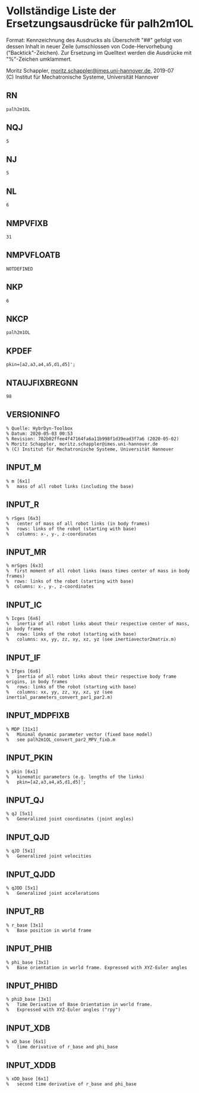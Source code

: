 # Vollständige Liste der Ersetzungsausdrücke für palh2m1OL
Format: Kennzeichnung des Ausdrucks als Überschrift "##" gefolgt von dessen Inhalt in neuer Zeile (umschlossen von Code-Hervorhebung ("Backtick"-Zeichen).
Zur Ersetzung im Quelltext werden die Ausdrücke mit "%"-Zeichen umklammert.

Moritz Schappler, moritz.schappler@imes.uni-hannover.de, 2019-07  
(C) Institut für Mechatronische Systeme, Universität Hannover

## RN

```
palh2m1OL
```

## NQJ

```
5
```

## NJ

```
5
```

## NL

```
6
```

## NMPVFIXB

```
31
```

## NMPVFLOATB

```
NOTDEFINED
```

## NKP

```
6
```

## NKCP

```
palh2m1OL
```

## KPDEF

```
pkin=[a2,a3,a4,a5,d1,d5]';
```

## NTAUJFIXBREGNN

```
98
```

## VERSIONINFO

```
% Quelle: HybrDyn-Toolbox
% Datum: 2020-05-03 00:53
% Revision: 702b02ffee4f47164fa6a11b998f1d39ead3f7a6 (2020-05-02)
% Moritz Schappler, moritz.schappler@imes.uni-hannover.de
% (C) Institut für Mechatronische Systeme, Universität Hannover
```

## INPUT_M

```
% m [6x1]
%   mass of all robot links (including the base)
```

## INPUT_R

```
% rSges [6x3]
%   center of mass of all robot links (in body frames)
%   rows: links of the robot (starting with base)
%   columns: x-, y-, z-coordinates
```

## INPUT_MR

```
% mrSges [6x3]
%  first moment of all robot links (mass times center of mass in body frames)
%  rows: links of the robot (starting with base)
%  columns: x-, y-, z-coordinates
```

## INPUT_IC

```
% Icges [6x6]
%   inertia of all robot links about their respective center of mass, in body frames
%   rows: links of the robot (starting with base)
%   columns: xx, yy, zz, xy, xz, yz (see inertiavector2matrix.m)
```

## INPUT_IF

```
% Ifges [6x6]
%   inertia of all robot links about their respective body frame origins, in body frames
%   rows: links of the robot (starting with base)
%   columns: xx, yy, zz, xy, xz, yz (see inertial_parameters_convert_par1_par2.m)
```

## INPUT_MDPFIXB

```
% MDP [31x1]
%   Minimal dynamic parameter vector (fixed base model)
%   see palh2m1OL_convert_par2_MPV_fixb.m
```

## INPUT_PKIN

```
% pkin [6x1]
%   kinematic parameters (e.g. lengths of the links)
%   pkin=[a2,a3,a4,a5,d1,d5]';
```

## INPUT_QJ

```
% qJ [5x1]
%   Generalized joint coordinates (joint angles)
```

## INPUT_QJD

```
% qJD [5x1]
%   Generalized joint velocities
```

## INPUT_QJDD

```
% qJDD [5x1]
%   Generalized joint accelerations
```

## INPUT_RB

```
% r_base [3x1]
%   Base position in world frame
```

## INPUT_PHIB

```
% phi_base [3x1]
%   Base orientation in world frame. Expressed with XYZ-Euler angles
```

## INPUT_PHIBD

```
% phiD_base [3x1]
%   Time Derivative of Base Orientation in world frame.
%   Expressed with XYZ-Euler angles ("rpy")
```

## INPUT_XDB

```
% xD_base [6x1]
%   time derivative of r_base and phi_base
```

## INPUT_XDDB

```
% xDD_base [6x1]
%   second time derivative of r_base and phi_base
```


